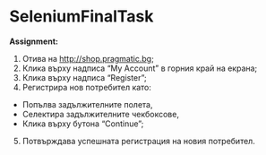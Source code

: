 # SeleniumFinalTask

**Assignment:**

1. Отива на http://shop.pragmatic.bg;
2. Клика върху надписа “My Account” в горния край на екрана;
3. Клика върху надписа “Register”;
4. Регистрира нов потребител като:
- Попълва задължителните полета, 
- Селектира задължителните чекбоксове,
- Клика върху бутона “Continue”;
5. Потвърждава успешната регистрация на новия потребител.